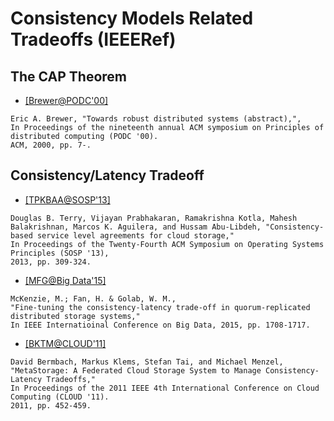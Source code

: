 # Consistency Models Related Tradeoffs (IEEERef)

## The CAP Theorem
- [[Brewer@PODC'00]](http://dl.acm.org/citation.cfm?id=343502)
```
Eric A. Brewer, "Towards robust distributed systems (abstract),", 
In Proceedings of the nineteenth annual ACM symposium on Principles of distributed computing (PODC '00). 
ACM, 2000, pp. 7-. 
```

## Consistency/Latency Tradeoff
- [[TPKBAA@SOSP'13]](http://dl.acm.org/citation.cfm?id=2522731)
```
Douglas B. Terry, Vijayan Prabhakaran, Ramakrishna Kotla, Mahesh Balakrishnan, Marcos K. Aguilera, and Hussam Abu-Libdeh, "Consistency-based service level agreements for cloud storage,"
In Proceedings of the Twenty-Fourth ACM Symposium on Operating Systems Principles (SOSP '13),
2013, pp. 309-324.
```

- [[MFG@Big Data'15]](http://ieeexplore.ieee.org/stamp/stamp.jsp?arnumber=7363942)
```
McKenzie, M.; Fan, H. & Golab, W. M., 
"Fine-tuning the consistency-latency trade-off in quorum-replicated distributed storage systems,"
In IEEE Internatioinal Conference on Big Data, 2015, pp. 1708-1717.
```

- [[BKTM@CLOUD'11]](http://dl.acm.org/citation.cfm?id=2055544)
```
David Bermbach, Markus Klems, Stefan Tai, and Michael Menzel,
"MetaStorage: A Federated Cloud Storage System to Manage Consistency-Latency Tradeoffs,"
In Proceedings of the 2011 IEEE 4th International Conference on Cloud Computing (CLOUD '11). 
2011, pp. 452-459. 
```
